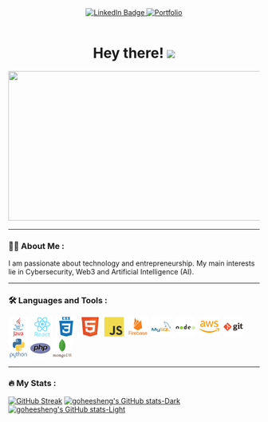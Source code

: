 <div align='center'>

</div>
<div id="badges" align='center'>
  <a href="https://www.linkedin.com/in/goheesheng/">
    <img src="https://img.shields.io/badge/LinkedIn-blue?style=for-the-badge&logo=linkedin&logoColor=white" alt="LinkedIn Badge"/>
  </a>
  <a href="https://goheesheng.github.io/">
    <img src="https://img.shields.io/badge/-Portfolio-red?style=for-the-badge&logo=appveyor" alt="Portfolio"/>
  </a>
  <br>
  <img src="https://komarev.com/ghpvc/?username=goheesheng&style=flat-square&color=blue" alt=""/>
  <h1>
  Hey there!
  <img src="https://media.giphy.com/media/hvRJCLFzcasrR4ia7z/giphy.gif" width="30px"/>
</h1>
</div>
<div align="center">
  <img src="https://media.giphy.com/media/dWesBcTLavkZuG35MI/giphy.gif" width="600" height="300"/>
</div>

---

### :man_technologist: About Me :

I am passionate about technology and entrepreneurship. My main interests lie in Cybersecurity, Web3 and Artificial Intelligence (AI).

---

### :hammer_and_wrench: Languages and Tools :
<div>
  <img src="https://github.com/devicons/devicon/blob/master/icons/java/java-original-wordmark.svg" title="Java" alt="Java" width="40" height="40"/>&nbsp;
  <img src="https://github.com/devicons/devicon/blob/master/icons/react/react-original-wordmark.svg" title="React" alt="React" width="40" height="40"/>&nbsp;
  <img src="https://github.com/devicons/devicon/blob/master/icons/css3/css3-plain-wordmark.svg"  title="CSS3" alt="CSS" width="40" height="40"/>&nbsp;
  <img src="https://github.com/devicons/devicon/blob/master/icons/html5/html5-original.svg" title="HTML5" alt="HTML" width="40" height="40"/>&nbsp;
  <img src="https://github.com/devicons/devicon/blob/master/icons/javascript/javascript-original.svg" title="JavaScript" alt="JavaScript" width="40" height="40"/>&nbsp;
  <img src="https://github.com/devicons/devicon/blob/master/icons/firebase/firebase-plain-wordmark.svg" title="Firebase" alt="Firebase" width="40" height="40"/>&nbsp;
  <img src="https://github.com/devicons/devicon/blob/master/icons/mysql/mysql-original-wordmark.svg" title="MySQL"  alt="MySQL" width="40" height="40"/>&nbsp;
  <img src="https://github.com/devicons/devicon/blob/master/icons/nodejs/nodejs-original-wordmark.svg" title="NodeJS" alt="NodeJS" width="40" height="40"/>&nbsp;
  <img src="https://github.com/devicons/devicon/blob/master/icons/amazonwebservices/amazonwebservices-plain-wordmark.svg" title="AWS" alt="AWS" width="40" height="40"/>&nbsp;
  <img src="https://github.com/devicons/devicon/blob/master/icons/git/git-original-wordmark.svg" title="Git" **alt="Git" width="40" height="40"/>
  <img src="https://github.com/devicons/devicon/blob/master/icons/python/python-original-wordmark.svg" title="Python" **alt="Python" width="40" height="40"/>
    <img src="https://github.com/devicons/devicon/blob/master/icons/php/php-original.svg" title="PHP" **alt="PHP" width="40" height="40"/>
  <img src="https://github.com/devicons/devicon/blob/master/icons/mongodb/mongodb-original-wordmark.svg" title="MongoDB" **alt="MongoDB" width="40" height="40"/>

</div>


---


### :fire: My Stats :

[![GitHub Streak](https://streak-stats.demolab.com?user=goheesheng&theme=gotham&hide_border=true&border_radius=4&date_format=M%20j%5B%2C%20Y%5D&type=png&stroke=EB5454&fire=EB5532&currStreakNum=11B5EB&dates=EBA91B)](https://git.io/streak-stats) [![goheesheng's GitHub stats-Dark](https://github-readme-stats.vercel.app/api?username=goheesheng&show_icons=true&theme=dark#gh-dark-mode-only)](https://github.com/anuraghazra/github-readme-stats#gh-dark-mode-only)[![goheesheng's GitHub stats-Light](https://github-readme-stats.vercel.app/api?username=goheesheng&show_icons=true&theme=default#gh-light-mode-only&count_private=true)](https://github.com/anuraghazra/github-readme-stats#gh-light-mode-only)

<!-- [![Top Langs](https://github-readme-stats.vercel.app/api/top-langs/?username=goheesheng&layout=compact)](https://github.com/anuraghazra/github-readme-stats) -->



<!--


**goheesheng/goheesheng** is a ✨ _special_ ✨ repository because its `README.md` (this file) appears on your GitHub profile.

Here are some ideas to get you started:

- 🔭 I’m currently working on ...
- 🌱 I’m currently learning ...
- 👯 I’m looking to collaborate on ...
- 🤔 I’m looking for help with ...
- 💬 Ask me about ...
- 📫 How to reach me: ...
- 😄 Pronouns: ...
- ⚡ Fun fact: ...
-->
